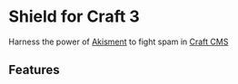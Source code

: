# Shield for Craft 3
Harness the power of [Akisment](https://akismet.com) to fight spam in [Craft CMS](https://craftcms.com)

## Features
